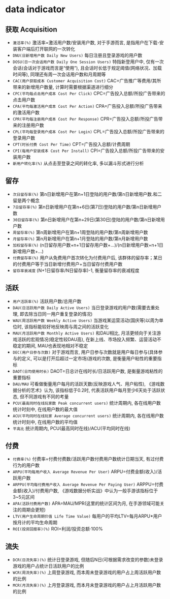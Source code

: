 # data indicator

## 获取 Acquisition

- `激活率(%)` 激活率=激活用户数/安装用户数, 对于手游而言, 是指用户在下载-安装客户端后打开联网的一次转化
- `DNU(日新增用户数 Daily New Users)` 每日注册且登录游戏的用户数
- `DOSU(日一次会话用户数 Daily One Session Users)` 特指新登用户中, 仅有一次会话(会话对于游戏而言是“使用”), 且会话时长低于规定阈值(网络状况、加载时间等), 同理还有周一次会话用户数和月周期等
- `CAC(用户获取成本 Customer Acquisition Cost)` CAC=广告推广等费用/其所带来的新增用户数量, 计算时需要根据渠道进行细分
- `CPC(平均每点击用户成本 Cost Per Click)` CPC=广告投入总额/所投广告带来的点击用户数
- `CPA(平均每激活用户成本 Cost Per Action)` CPA=广告投入总额/所投广告带来的激活用户数
- `CPR(平均每注册用户成本 Cost Per Response)` CPR=广告投入总额/所投广告带来的注册用户数
- `CPL(平均每登录用户成本 Cost Per Login)` CPL=广告投入总额/所投广告带来的登录用户数
- `CPT(时长付费 Cost Per Time)` CPT=广告投入总额/计费周期
- `CPI(每用户安装成本 Cost Per Install)` CPI=广告投入总额/所投广告带来的安装用户数
- `新用户转化率(%)` 从点击至登录之间的转化率, 多以漏斗形式进行分析

## 留存

- `次日留存率(%)` 第n日新增用户在第n+1日登陆的用户数/第n日新增用户数.和二留是两个概念
- `7日留存率(%)` 第n日新增用户在第n+6日(第7日)登陆的用户数/第n日新增用户数
- `30日留存率(%)` 第n日新增用户在第n+29日(第30日)登陆的用户数/第n日新增用户数
- `周留存率(%)` 第n周新增用户在第n+1周登陆的用户数/第n周新增用户数
- `月留存率(%)` 第n月新增用户在第n+1月登陆的用户数/第n月新增用户数
- `加权留存率(%)` (n日留存用户数+n+1日留存用户数+...)/(n日新增用户数+n+1日新增用户数+...)
- `付费留存率(%)` 用户从免费用户首次转化为付费用户后, 该群体的留存率；某日的付费用户等于当日新增付费用户+当日留存付费用户数
- `留存率衰减度` (N+1日留存率/N日留存率)-1, 衡量留存率的衰减程度

## 活跃

- `用户活跃率(%)` 活跃用户数/总用户数
- `DAU(日活跃用户数 Daily Active Users)` 当日登录游戏的用户数(需要去重处理, 即去除当日同一用户重复登录的情况)
- `WAU(周活跃用户数 Weekly Active Users)` 当游戏某运营活动(国庆等)以周为单位时, 该指标能较好地反映周与周之间的活跃变化
- `MAU(月活跃用户数 Monthly Active Users)` 和DAU相比, 月活更倾向于关注游戏活跃的宏观情况(稳定性较DAU高), 在新上线、市场投入频繁、运营活动不稳定的期间, MAU也表现地相对不稳定
- `DEC(用户日参与次数)` 对于游戏而言, 用户日参与次数就是用户每日参与(具体参与的定义, 可以是打开后超过一定市场)游戏的次数, 是衡量用户粘性的重要指标
- `DAOT(日均使用时长)` DAOT=日总计在线时长/日活跃用户数, 是衡量游戏粘性的重要指标
- `DAU/MAU` 可看做衡量用户每月的活跃天数(反映游戏人气、用户粘性), 《游戏数据分析的艺术》认为, 该指标低于0.2时, 代表活跃用户每月至少6天处于活跃状态, 但不同游戏有不同的考量
- `PCU(最高同时在线玩家数 Peak concurrent users)` 统计周期内, 各在线用户数统计时刻中, 在线用户数的最大值
- `ACU(平均同时在线玩家 Average concurrent users)` 统计周期内, 各在线用户数统计时刻中, 在线用户数的平均值
- `平高比` 统计周期内, PCU(最高同时在线)/ACU(平均同时在线)

## 付费

- `付费率(%)` 付费率=付费付费数/活跃用户数付费用户数统计日期当天, 有过付费行为的用户数
- `ARPU(平均每用户收入 Average Revenue Per User)` ARPU=付费金额(收入)/活跃用户数
- `ARPPU(平均每付费用户收入 Average Revenue Per Paying User)` ARPPU=付费金额(收入)/付费用户数, 《游戏数据分析实战》中认为一般手游该指标位于3~5元区间
- `APA(活跃付费用户数)` APA=MAU/MPR(这里的统计区间为月, 在手游领域可能关注的周期会更短)
- `LTV(用户生命周期价值 Life Time Value)` 每用户的平均LTV=每月ARPU*用户按月计的平均生命周期
- `ROI(投资回报率)(%)` ROI=利润/投资总额·100%

## 流失

- `DCR(日流失率)(%)` 统计日登录游戏, 但随后N日(可根据需求改变的参数)未登录游戏的用户占统计日活跃用户的比例
- `WCR(周流失率)(%)` 上周登录游戏, 而本周未登录游戏的用户占上周活跃用户数的比例
- `MCR(月流失率)(%)` 上月登录游戏, 而本月未登录游戏的用户占上月活跃用户数的比例
